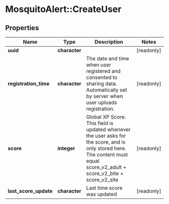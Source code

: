 # MosquitoAlert::CreateUser


## Properties
Name | Type | Description | Notes
------------ | ------------- | ------------- | -------------
**uuid** | **character** |  | [readonly] 
**registration_time** | **character** | The date and time when user registered and consented to sharing data. Automatically set by server when user uploads registration. | [readonly] 
**score** | **integer** | Global XP Score. This field is updated whenever the user asks for the score, and is only stored here. The content must equal score_v2_adult + score_v2_bite + score_v2_site | [readonly] 
**last_score_update** | **character** | Last time score was updated | [readonly] 


